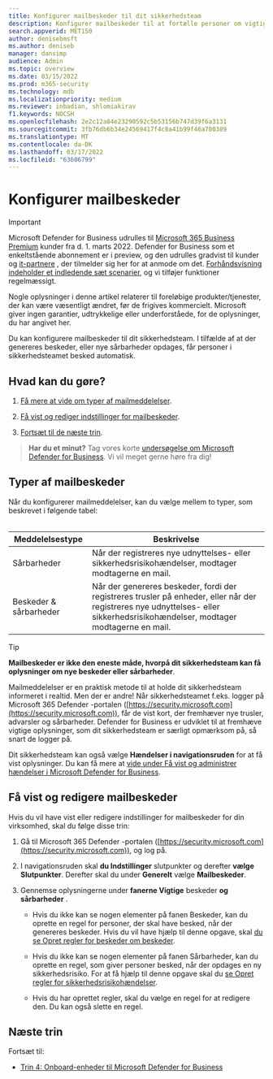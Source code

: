 ```yaml
---
title: Konfigurer mailbeskeder til dit sikkerhedsteam
description: Konfigurer mailbeskeder til at fortælle personer om vigtige og sårbarheder med Microsoft Defender for Business
search.appverid: MET150
author: denisebmsft
ms.author: deniseb
manager: dansimp
audience: Admin
ms.topic: overview
ms.date: 03/15/2022
ms.prod: m365-security
ms.technology: mdb
ms.localizationpriority: medium
ms.reviewer: inbadian, shlomiakirav
f1.keywords: NOCSH
ms.openlocfilehash: 2e2c12a84e23290592c5b53156b747d39f6a3131
ms.sourcegitcommit: 3fb76db6b34e24569417f4c8a41b99f46a780389
ms.translationtype: MT
ms.contentlocale: da-DK
ms.lasthandoff: 03/17/2022
ms.locfileid: "63606799"
---
```

# <a name="set-up-email-notifications"></a>Konfigurer mailbeskeder

> [!IMPORTANT]
> Microsoft Defender for Business udrulles til [Microsoft 365 Business Premium](../../business-premium/index.md) kunder fra d. 1. marts 2022. Defender for Business som et enkeltstående abonnement er i preview, og den udrulles gradvist til kunder og [it-partnere](https://aka.ms/mdb-preview) , der tilmelder sig her for at anmode om det. [Forhåndsvisning indeholder et indledende sæt scenarier](mdb-tutorials.md#try-these-preview-scenarios), og vi tilføjer funktioner regelmæssigt.
> 
> Nogle oplysninger i denne artikel relaterer til foreløbige produkter/tjenester, der kan være væsentligt ændret, før de frigives kommercielt. Microsoft giver ingen garantier, udtrykkelige eller underforståede, for de oplysninger, du har angivet her. 

Du kan konfigurere mailbeskeder til dit sikkerhedsteam. I tilfælde af at der genereres beskeder, eller nye sårbarheder opdages, får personer i sikkerhedsteamet besked automatisk. 

## <a name="what-to-do"></a>Hvad kan du gøre?

1. [Få mere at vide om typer af mailmeddelelser](#types-of-email-notifications).

2. [Få vist og rediger indstillinger for mailbeskeder](#view-and-edit-email-notifications).

3. [Fortsæt til de næste trin](#next-steps).


>
> **Har du et minut?**
> Tag vores korte <a href="https://microsoft.qualtrics.com/jfe/form/SV_0JPjTPHGEWTQr4y" target="_blank">undersøgelse om Microsoft Defender for Business</a>. Vi vil meget gerne høre fra dig!
>

## <a name="types-of-email-notifications"></a>Typer af mailbeskeder

Når du konfigurerer mailmeddelelser, kan du vælge mellem to typer, som beskrevet i følgende tabel: <br/><br/>

| Meddelelsestype  | Beskrivelse  |
|---------|---------|
| Sårbarheder  | Når der registreres nye udnyttelses- eller sikkerhedsrisikohændelser, modtager modtagerne en mail. |
| Beskeder & sårbarheder  | Når der genereres beskeder, fordi der registreres trusler på enheder, eller når der registreres nye udnyttelses- eller sikkerhedsrisikohændelser, modtager modtagerne en mail. |

> [!TIP]
> **Mailbeskeder er ikke den eneste måde, hvorpå dit sikkerhedsteam kan få oplysninger om nye beskeder eller sårbarheder**.
> 
> Mailmeddelelser er en praktisk metode til at holde dit sikkerhedsteam informeret i realtid. Men der er andre! Når sikkerhedsteamet f.eks. logger på Microsoft 365 Defender -portalen ([https://security.microsoft.com](https://security.microsoft.com)), får de vist kort, der fremhæver nye trusler, advarsler og sårbarheder. Defender for Business er udviklet til at fremhæve vigtige oplysninger, som dit sikkerhedsteam er særligt opmærksom på, så snart de logger på.
> 
> Dit sikkerhedsteam kan også vælge **Hændelser i navigationsruden** for at få vist oplysninger. Du kan få mere at [vide under Få vist og administrer hændelser i Microsoft Defender for Business](mdb-view-manage-incidents.md).

## <a name="view-and-edit-email-notifications"></a>Få vist og redigere mailbeskeder

Hvis du vil have vist eller redigere indstillinger for mailbeskeder for din virksomhed, skal du følge disse trin:

1. Gå til Microsoft 365 Defender -portalen ([https://security.microsoft.com](https://security.microsoft.com)), og log på.

2. I navigationsruden skal **du Indstillinger** slutpunkter og derefter **vælge Slutpunkter**. Derefter skal du under **Generelt** vælge **Mailbeskeder**. 

3. Gennemse oplysningerne under **fanerne Vigtige** beskeder **og sårbarheder** .

   - Hvis du ikke kan se nogen elementer på fanen Beskeder,  kan du oprette en regel for personer, der skal have besked, når der genereres beskeder. Hvis du vil have hjælp til denne opgave, skal [du se Opret regler for beskeder om beskeder](../defender-endpoint/configure-email-notifications.md).

   - Hvis du ikke kan se nogen elementer på fanen Sårbarheder, kan du oprette en regel, som giver personer besked, når der opdages en ny sikkerhedsrisiko. For at få hjælp til denne opgave skal du [se Opret regler for sikkerhedsrisikohændelser](../defender-endpoint/configure-vulnerability-email-notifications.md).

   - Hvis du har oprettet regler, skal du vælge en regel for at redigere den. Du kan også slette en regel. 

## <a name="next-steps"></a>Næste trin

Fortsæt til:

- [Trin 4: Onboard-enheder til Microsoft Defender for Business](mdb-onboard-devices.md)
